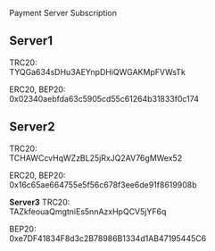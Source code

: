 Payment Server Subscription

**Server1**
------------------------------------------------

TRC20: <br/>
TYQGa634sDHu3AEYnpDHiQWGAKMpFVWsTk

ERC20, BEP20: <br/>
0x02340aebfda63c5905cd55c61264b31833f0c174

**Server2**
------------------------------------------------

TRC20: <br/>
TCHAWCcvHqWZzBL25jRxJQ2AV76gMWex52

ERC20, BEP20: <br/>
0x16c65ae664755e5f56c678f3ee6de91f8619908b


**Server3**
TRC20: <br/>
TAZkfeouaQmgtniEs5nnAzxHpQCV5jYF6q

BEP20: <br/>
0xe7DF41834F8d3c2B78986B1334d1AB47195445C6
